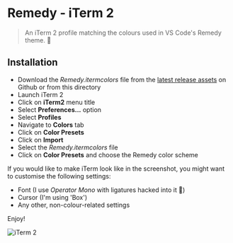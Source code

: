 # Remedy - iTerm 2

> An iTerm 2 profile matching the colours used in VS Code's Remedy theme. 🎨

## Installation

- Download the _Remedy.itermcolors_ file from the [latest release assets][github-releases] on Github or from this directory
- Launch iTerm 2
- Click on **iTerm2** menu title
- Select **Preferences...** option
- Select **Profiles**
- Navigate to **Colors** tab
- Click on **Color Presets**
- Click on **Import**
- Select the _Remedy.itermcolors_ file
- Click on **Color Presets** and choose the Remedy color scheme

If you would like to make iTerm look like in the screenshot, you might want to customise the following settings:

- Font (I use _Operator Mono_ with ligatures hacked into it 🤷‍)
- Cursor (I'm using 'Box')
- Any other, non-colour-related settings

Enjoy!

![iTerm 2][screen-terminal]

[screen-terminal]: https://raw.githubusercontent.com/robertrossmann/vscode-remedy/master/resources/iTerm2/iterm2.png
[github-releases]: https://github.com/robertrossmann/vscode-remedy/releases/latest

